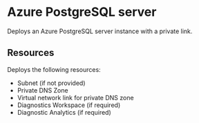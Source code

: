 # Azure PostgreSQL server

Deploys an Azure PostgreSQL server instance with a private link.

## Resources

Deploys the following resources:
- Subnet (if not provided)
- Private DNS Zone
- Virtual network link for private DNS zone
- Diagnostics Workspace (if required)
- Diagnostic Analytics (if required)